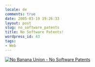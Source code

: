 ```yaml
---
locale: de
comments: true
date: 2005-03-19 19:26:33
layout: post
slug: no_software_patents
title: No Software Patents!
wordpress_id: 43
tags:
- Web
---
```


[![No Banana Union - No Software Patents](http://demo.ffii.org/banners/Banana-En-Banner-468x60.png)](http://demo.ffii.org/)



